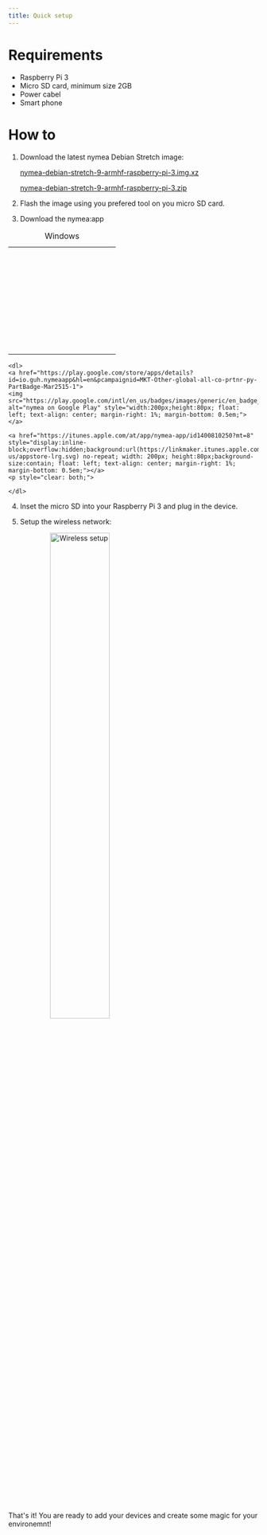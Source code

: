 ```yaml
---
title: Quick setup
---
```


# Requirements

* Raspberry Pi 3
* Micro SD card, minimum size 2GB
* Power cabel
* Smart phone

# How to

1. Download the latest nymea Debian Stretch image:

    [nymea-debian-stretch-9-armhf-raspberry-pi-3.img.xz](https://downloads.guh.io/images/rpi3/nymea-debian-stretch-9-armhf-raspberry-pi-3.img.xz)

    [nymea-debian-stretch-9-armhf-raspberry-pi-3.zip](https://downloads.guh.io/images/rpi3/nymea-debian-stretch-9-armhf-raspberry-pi-3.zip)


2. Flash the image using you prefered tool on you micro SD card.

3. Download the nymea:app

<dl>
 <table>
  <caption>Windows</caption>
  <tr>
    <td>
    <a href="https://itunes.apple.com/at/app/nymea-app/id1400810250?mt=8" style="display:inline-block;overflow:hidden;background:url(https://linkmaker.itunes.apple.com/assets/shared/badges/en-us/os_windows.svg) no-repeat; width: 200px; height:200px;background-size:contain; float: left; text-align: center; margin-right: 1%; margin-bottom: 0.5em;"></a>
  </tr>
</table>
</dl>




    <dl>
    <a href="https://play.google.com/store/apps/details?id=io.guh.nymeaapp&hl=en&pcampaignid=MKT-Other-global-all-co-prtnr-py-PartBadge-Mar2515-1">
    <img src="https://play.google.com/intl/en_us/badges/images/generic/en_badge_web_generic.png" alt="nymea on Google Play" style="width:200px;height:80px; float: left; text-align: center; margin-right: 1%; margin-bottom: 0.5em;"></a>
    
    <a href="https://itunes.apple.com/at/app/nymea-app/id1400810250?mt=8" style="display:inline-block;overflow:hidden;background:url(https://linkmaker.itunes.apple.com/assets/shared/badges/en-us/appstore-lrg.svg) no-repeat; width: 200px; height:80px;background-size:contain; float: left; text-align: center; margin-right: 1%; margin-bottom: 0.5em;"></a>
    <p style="clear: both;">
    
    </dl>
    
4. Inset the micro SD into your Raspberry Pi 3 and plug in the device.

5. Setup the wireless network:

    <dl>
    <img src="https://raw.githubusercontent.com/guh/nymea-wiki/master/docs/en/images/wifi-setup.gif" alt="Wireless setup" style="text-align: center; width: 50%;">
    </dl>
    


That's it! You are ready to add your devices and create some magic for your environemnt!







